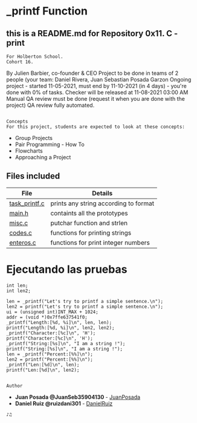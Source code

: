 # _printf Function

## this is a README.md for Repository 0x11. C - print

```
For Holberton School.
Cohort 16.
```
   By Julien Barbier, co-founder & CEO
   Project to be done in teams of 2 people (your team: Daniel Rivera, Juan Sebastian Posada Garzon
   Ongoing project - started 11-05-2021, must end by 11-10-2021 (in 4 days) - you're done with 0% of tasks.
   Checker will be released at 11-08-2021 03:00 AM
   Manual QA review must be done (request it when you are done with the project)
   QA review fully automated.
```

Concepts
For this project, students are expected to look at these concepts:

```
* Group Projects
* Pair Programming - How To
* Flowcharts
* Approaching a Project


## Files included

| File                 | Details                                    |
|--------------------- | ------------------------------------------ |
| [task_printf.c](./a.out) | prints any string according to format  |
| [main.h](./main.h)   | containts all the prototypes               |
| [misc.c](./misc.c)   | putchar function and strlen                |
| [codes.c](./strings.c) | functions for printing strings           |
| [enteros.c](./numbers.c) | functions for print integer numbers    |

# Ejecutando las pruebas

	int len;
	int len2;

    len = _printf("Let's try to printf a simple sentence.\n");
    len2 = printf("Let's try to printf a simple sentence.\n");
    ui = (unsigned int)INT_MAX + 1024;
    addr = (void *)0x7ffe637541f0;
    _printf("Length:[%d, %i]\n", len, len);
    printf("Length:[%d, %i]\n", len2, len2);
    _printf("Character:[%c]\n", 'H');
    printf("Character:[%c]\n", 'H');
    _printf("String:[%s]\n", "I am a string !");
    printf("String:[%s]\n", "I am a string !");
    len = _printf("Percent:[%%]\n");
    len2 = printf("Percent:[%%]\n");
    _printf("Len:[%d]\n", len);
    printf("Len:[%d]\n", len2);
```

Author
```
* **Juan Posada @JuanSeb35904130** - [JuanPosada](https://github.com/Juansepo13)
* **Daniel Ruiz @ruizdani301** - [DanielRuiz](https://github.com/ruizdani301)
```
♪♫